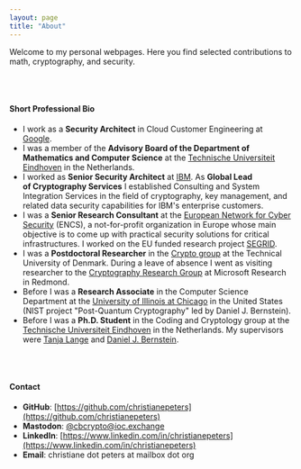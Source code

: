```yaml
---
layout: page
title: "About"
---
```


Welcome to my personal webpages. Here you find selected contributions to math, cryptography, and security.

<br/><br/>
#### Short Professional Bio

- I work as a **Security Architect** in Cloud Customer Engineering at [Google](https://cloud.google.com/).
- I was a member of the **Advisory Board of the Department of Mathematics and Computer Science** at the [Technische Universiteit Eindhoven](http://w3.tue.nl/en/) in the Netherlands.
- I worked as **Senior Security Architect** at [IBM](http://securityintelligence.com/). As **Global Lead of Cryptography Services** I established Consulting and System Integration Services in the field of cryptography, key management, and related data security capabilities for IBM's enterprise customers.
- I was a **Senior Research Consultant** at the [European Network for Cyber Security](http://www.encs.eu) (ENCS), a not-for-profit organization in Europe whose main objective is to come up with practical security solutions for critical infrastructures. I worked on the EU funded research project [SEGRID](http://www.segrid.eu/).
- I was a **Postdoctoral Researcher** in the [Crypto group](http://www2.mat.dtu.dk/people/Lars.R.Knudsen/crypto/) at the Technical University of Denmark. During a leave of absence I went as visiting researcher to the [Cryptography Research Group](http://research.microsoft.com/en-us/groups/crypto/) at Microsoft Research in Redmond.
- Before I was a **Research Associate** in the Computer Science Department at the [University of Illinois at Chicago](http://www.cs.uic.edu/) in the United States (NIST project "Post-Quantum Cryptography" led by Daniel J. Bernstein).
- Before I was a **Ph.D. Student** in the Coding and Cryptology group at the [Technische Universiteit Eindhoven](http://w3.tue.nl/en/) in the Netherlands. My supervisors were [Tanja Lange](https://www.hyperelliptic.org/tanja/) and [Daniel J. Bernstein](https://cr.yp.to/djb.html).

<br/><br/>
#### Contact
- **GitHub**: [https://github.com/christianepeters](https://github.com/christianepeters)
- **Mastodon**: <a href="https://ioc.exchange/@cbcrypto" rel="me">@cbcrypto@ioc.exchange</a>
- **LinkedIn**: [https://www.linkedin.com/in/christianepeters](https://www.linkedin.com/in/christianepeters)
- **Email**: christiane dot peters at mailbox dot org


